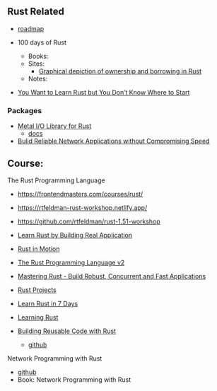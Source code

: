 ## Rust Related

- [roadmap](https://roadmap.sh/rust)


- 100 days of Rust
    - Books:
    - Sites:
        - [Graphical depiction of ownership and borrowing in Rust](https://rufflewind.com/2017-02-15/rust-move-copy-borrow)
    - Notes:

- [You Want to Learn Rust but You Don’t Know Where to Start](https://towardsdatascience.com/you-want-to-learn-rust-but-you-dont-know-where-to-start-fc826402d5ba)


### Packages
- [Metal I/O Library for Rust](https://github.com/tokio-rs/mio)
    - [docs](https://docs.rs/mio/latest/mio/)
- [Bulid Reliable Network Applications without Compromising Speed](https://tokio.rs)

## Course:

The Rust Programming Language
  - https://frontendmasters.com/courses/rust/
  - https://rtfeldman-rust-workshop.netlify.app/
  - https://github.com/rtfeldman/rust-1.51-workshop

- [Learn Rust by Building Real Application](https://www.udemy.com/course/rust-fundamentals/)
- [Rust in Motion](https://github.com/integer32llc/rust-in-motion-videos)
- [The Rust Programming Language v2](https://www.udemy.com/rust-lang/)
- [Mastering Rust - Build Robust, Concurrent and Fast Applications](https://github.com/PacktPublishing/Mastering-Rust-Build-Robust-Concurrent-and-Fast-Applications)
- [Rust Projects](https://github.com/PacktPublishing/Rust-Projects)
- [Learn Rust in 7 Days](https://github.com/PacktPublishing/-Learn-Rust-in-7-Days)
- [Learning Rust](https://github.com/PacktPublishing/Learning-Rust-video)
- [Building Reusable Code with Rust](https://www.packtpub.com/application-development/building-reusable-code-rust-video)
    - [github](https://github.com/PacktPublishing/Building-Reusable-Code-with-Rust)

Network Programming with Rust
  - [github](https://github.com/aswathy-Packt/Network-Programming-with-Rust)
  - Book: Network Programming with Rust



